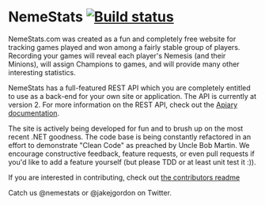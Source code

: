 NemeStats  [![Build status](https://ci.appveyor.com/api/projects/status/q5d26a5d8v7occ16?svg=true)](https://ci.appveyor.com/project/cracker4o/nemestats)
===============

NemeStats.com was created as a fun and completely free website for tracking games played and won among a fairly stable group of players. Recording your games will reveal each player's Nemesis (and their Minions), will assign Champions to games, and will provide many other interesting statistics.

NemeStats has a full-featured REST API which you are completely entitled to use as a back-end for your own site or application.
The API is currently at version 2. For more information on the REST API, check out the [Apiary documentation](http://docs.nemestatsapiversion2.apiary.io/#).

The site is actively being developed for fun and to brush up on the most recent .NET goodness. The code base is being constantly refactored in an effort to demonstrate "Clean Code" as preached by Uncle Bob Martin. We encourage constructive feedback, feature requests, or even pull requests if you'd like to add a feature yourself (but please TDD or at least unit test it :)).

If you are interested in contributing, check out [the contributors readme](https://github.com/NemeStats/NemeStats/blob/master/Constributors.md)

Catch us @nemestats or @jakejgordon on Twitter.
